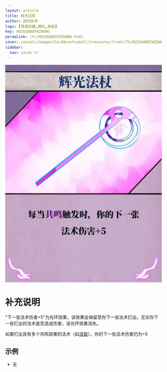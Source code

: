 ```yaml
---
layout: article
title: 辉光法杖
author: 逆时巫师
tags: [普通宝藏,魔杖,奥能]
key: HUIGUANGFAZHANG
permalink: /tr/HUIGUANGFAZHANG.html
cover: /assets/images/CardAssetssmall/treasures/front/75/HUIGUANGFAZHANG.webp
sidebar:
  nav: cards-tr
---
```

![](/assets/images/CardAssets/treasures/front/75/HUIGUANGFAZHANG.webp)

# 补充说明

"下一张法术伤害+5"为光环效果，该效果会保留至你下一张法术打出。无论你下一张打出的法术是否造成伤害，该光环效果消失。

如果打出具有多个共鸣效果的法术（如[汲取](/tr/JIQU.html)），你的下一张法术伤害仍为+5


## 示例
* 无

